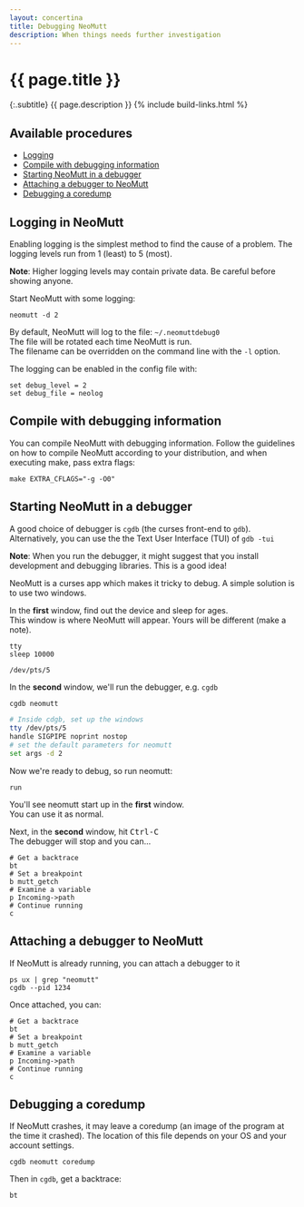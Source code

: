 ```yaml
---
layout: concertina
title: Debugging NeoMutt
description: When things needs further investigation
---
```


# {{ page.title }}

{:.subtitle}
{{ page.description }}
{% include build-links.html %}

## Available procedures

- [Logging](#logging)
- [Compile with debugging information](#compile)
- [Starting NeoMutt in a debugger](#debugger)
- [Attaching a debugger to NeoMutt](#attach)
- [Debugging a coredump](#coredump)

## Logging in NeoMutt <a id="logging"></a>

Enabling logging is the simplest method to find the cause of a problem.
The logging levels run from 1 (least) to 5 (most).

**Note**: Higher logging levels may contain private data.  Be careful before showing anyone.

Start NeoMutt with some logging:

```
neomutt -d 2
```

By default, NeoMutt will log to the file: `~/.neomuttdebug0`  
The file will be rotated each time NeoMutt is run.  
The filename can be overridden on the command line with the `-l` option.

The logging can be enabled in the config file with:

```
set debug_level = 2
set debug_file = neolog
```

## Compile with debugging information <a id="compile"></a>

You can compile NeoMutt with debugging information.
Follow the guidelines on how to compile NeoMutt according to your distribution, and when executing make, pass extra flags:

```shell
make EXTRA_CFLAGS="-g -O0"
```

## Starting NeoMutt in a debugger <a id="debugger"></a>

A good choice of debugger is `cgdb` (the curses front-end to `gdb`).
Alternatively, you can use the the Text User Interface (TUI) of `gdb -tui`

**Note**: When you run the debugger, it might suggest that you install development and debugging libraries.
This is a good idea!

NeoMutt is a curses app which makes it tricky to debug.
A simple solution is to use two windows.

In the **first** window, find out the device and sleep for ages.  
This window is where NeoMutt will appear.
Yours will be different (make a note).

```
tty
sleep 10000
```
```reply
/dev/pts/5
```

In the **second** window, we'll run the debugger, e.g. `cgdb`

```sh
cgdb neomutt

# Inside cdgb, set up the windows
tty /dev/pts/5
handle SIGPIPE noprint nostop
# set the default parameters for neomutt
set args -d 2
```

Now we're ready to debug, so run neomutt:

```
run
```

You'll see neomutt start up in the **first** window.  
You can use it as normal.  

Next, in the **second** window, hit <kbd>Ctrl-C</kbd>  
The debugger will stop and you can...

```shell
# Get a backtrace
bt
# Set a breakpoint
b mutt_getch
# Examine a variable
p Incoming->path
# Continue running
c
```

## Attaching a debugger to NeoMutt <a id="attach"></a>

If NeoMutt is already running, you can attach a debugger to it

```
ps ux | grep "neomutt"
cgdb --pid 1234
```

Once attached, you can:

```shell
# Get a backtrace
bt
# Set a breakpoint
b mutt_getch
# Examine a variable
p Incoming->path
# Continue running
c
```

## Debugging a coredump <a id="coredump"></a>

If NeoMutt crashes, it may leave a coredump (an image of the program at the time it crashed).
The location of this file depends on your OS and your account settings.

```
cgdb neomutt coredump
```

Then in `cgdb`, get a backtrace:

```
bt
```
